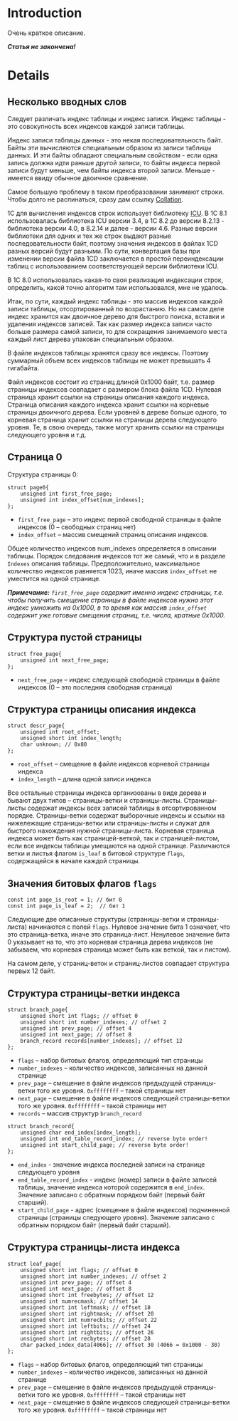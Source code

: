 # Introduction #

Очень краткое описание.

**_Статья не закончена!_**

# Details #
## Несколько вводных слов ##
Следует различать индекс таблицы и индекс записи. Индекс таблицы - это совокупность всех индексов каждой записи таблицы.

Индекс записи таблицы данных - это некая последовательность байт.
Байты эти вычисляются специальным образом из записи таблицы данных.
И эти байты обладают специальным свойством - если одна запись должна идти раньше другой записи, то байты индекса первой записи будут меньше, чем байты индекса второй записи. Меньше - имеется ввиду обычное двоичное сравнение.

Самое большую проблему в таком преобразовании занимают строки. Чтобы долго не распинаться, сразу дам ссылку [Collation](http://userguide.icu-project.org/collation).

1С для вычисления индексов строк использует библиотеку [ICU](http://site.icu-project.org/). В 1С 8.1 использовалась библиотека ICU версии 3.4, в 1C 8.2 до версии 8.2.13 - библиотека версии 4.0, в 8.2.14 и далее - версии 4.6. Разные версии библиотеки для одних и тех же строк выдают разные последовательности байт, поэтому значения индексов в файлах 1CD разных версий будут разными. По сути, конвертация базы при изменении версии файла 1CD заключается в простой переиндексации таблиц с использованием соответствующей версии библиотеки ICU.

В 1С 8.0 использовалась какая-то своя реализация индексации строк, определить, какой точно алгоритм там использовался, мне не удалось.

Итак, по сути, каждый индекс таблицы - это массив индексов каждой записи таблицы, отсортированный по возрастанию. Но на самом деле индекс хранится как двоичное дерево для быстрого поиска, вставки и удаления индексов записей. Так как размер индекса записи часто больше размера самой записи, то для сокращения занимаемого места каждый лист дерева упакован специальным образом.

В файле индексов таблицы хранятся сразу все индексы. Поэтому суммарный объем всех индексов таблицы не может превышать 4 гигабайта.

Файл индексов состоит из страниц длиной 0x1000 байт, т.е. размер страницы индексов совпадает с размером блока файла 1CD. Нулевая страница хранит ссылки на страницы описания каждого индекса. Страница описания каждого индекса хранит ссылки на корневые страницы двоичного дерева. Если уровней в дереве больше одного, то корневая страница хранит ссылки на страницы дерева следующего уровня. Те, в свою очередь, также могут хранить ссылки на страницы следующего уровня и т.д.
## Страница 0 ##
Структура страницы 0:
```
struct page0{
	unsigned int first_free_page;
	unsigned int index_offset[num_indexes];
};
```
  * `first_free_page` – это индекс первой свободной страницы в файле индексов (0 – свободных страниц нет)
  * `index_offset` – массив смещений страниц описания индексов.

Общее количество индексов num\_indexes определяется в описании таблицы. Порядок следования индексов тот же самый, что и в разделе `Indexes` описания таблицы. Предположительно, максимальное количество индексов равняется 1023, иначе массив `index_offset` не уместится на одной странице.

_**Примечание:** `first_free_page` содержит именно индекс страницы, т.е. чтобы получить смещение страницы в файле индексов нужно этот индекс умножить на 0x1000, в то время как массив `index_offset` содержит уже готовые смещения страниц, т.е. числа, кратные 0x1000._
## Структура пустой страницы ##
```
struct free_page{
	unsigned int next_free_page;
};
```
  * `next_free_page` – индекс следующей свободной страницы в файле индексов (0 – это последняя свободная страница)
## Структура страницы описания индекса ##
```
struct descr_page{
	unsigned int root_offset;
	unsigned short int index_length;
	char unknown; // 0x80
};
```
  * `root_offset` – смещение в файле индексов корневой страницы индекса
  * `index_length` – длина одной записи индекса

Все остальные страницы индекса организованы в виде дерева и бывают двух типов – страницы-ветки и страницы-листы. Страницы-листы содержат индексы всех записей таблицы в отсортированном порядке. Страницы-ветки содержат выборочные индексы и ссылки на нижележащие страницы-ветки или страницы-листы и служат для быстрого нахождения нужной страницы-листа.
Корневая страница индекса может быть как страницей-веткой, так и страницей-листом, если все индексы таблицы умещаются на одной странице.
Различаются ветки и листья флагом `is_leaf` в битовой структуре `flags`, содержащейся в начале каждой страницы.
## Значения битовых флагов `flags` ##
```
const int page_is_root = 1; // бит 0
const int page_is_leaf = 2;  // бит 1
```
Следующие две описанные структуры (страницы-ветки и страницы-листа) начинаются с полей `flags`. Нулевое значение бита 1 означает, что это страница-ветка, иначе это страница-лист. Ненулевое значение бита 0 указывает на то, что это корневая страница дерева индексов (не забываем, что корневая страница может быть как веткой, так и листом).

На самом деле, у страниц-веток и страниц-листов совпадает структура первых 12 байт.
## Структура страницы-ветки индекса ##
```
struct branch_page{
	unsigned short int flags; // offset 0
	unsigned short int number_indexes; // offset 2
	unsigned int prev_page; // offset 4
	unsigned int next_page; // offset 8
	branch_record records[number_indexes]; // offset 12
};
```
  * `flags` – набор битовых флагов, определяющий тип страницы
  * `number_indexes` – количество индексов, записанных на данной странице
  * `prev_page` – смещение в файле индексов предыдущей страницы-ветки того же уровня. `0xffffffff` – такой страницы нет
  * `next_page` – смещение в файле индексов следующей страницы-ветки того же уровня. `0xffffffff` – такой страницы нет
  * `records` – массив структур `branch_record`
```
struct branch_record{
	unsigned char end_index[index_length];
	unsigned int end_table_record_index; // reverse byte order!
	unsigned int start_child_page; // reverse byte order!
};
```
  * `end_index` - значение индекса последней записи на странице следующего уровня
  * `end_table_record_index` - индекс (номер) записи в файле записей таблицы, значение индекса которой содержится в `end_index`. Значение записано с обратным порядком байт (первый байт старший).
  * `start_child_page` - адрес (смещение в файле индексов) подчиненной страницы (страницы следующего уровня). Значение записано с обратным порядком байт (первый байт старший).
## Структура страницы-листа индекса ##
```
struct leaf_page{
	unsigned short int flags; // offset 0
	unsigned short int number_indexes; // offset 2
	unsigned int prev_page; // offset 4
	unsigned int next_page; // offset 8
	unsigned short int freebytes; // offset 12
	unsigned int numrecmask; // offset 14
	unsigned short int leftmask; // offset 18
	unsigned short int rightmask; // offset 20
	unsigned short int numrecbits; // offset 22
	unsigned short int leftbits; // offset 24
	unsigned short int rightbits; // offset 26
	unsigned short int recbytes; // offset 28
	char packed_index_data[4066]; // offset 30 (4066 = 0x1000 - 30)
};
```
  * `flags` – набор битовых флагов, определяющий тип страницы
  * `number_indexes` – количество индексов, записанных на данной странице
  * `prev_page` – смещение в файле индексов предыдущей страницы-ветки того же уровня. `0xffffffff` – такой страницы нет
  * `next_page` – смещение в файле индексов следующей страницы-ветки того же уровня. `0xffffffff` – такой страницы нет